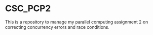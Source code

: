 # CSC_PCP2
This is a repository to manage my parallel computing assignment 2 on correcting concurrency errors and race conditions.
